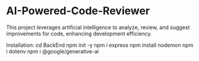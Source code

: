 # AI-Powered-Code-Reviewer
This project leverages artificial intelligence to analyze, review, and suggest improvements for code, enhancing development efficiency. 

Installation: 
cd BackEnd
npm init -y
npm i express
npm install nodemon
npm i dotenv
npm i @google/generative-ai